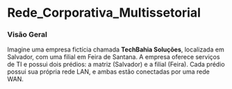 # Rede_Corporativa_Multissetorial
###  Visão Geral 

Imagine uma empresa fictícia chamada **TechBahia Soluções**, localizada em Salvador, com uma filial em Feira de Santana. A empresa oferece serviços de TI e possui dois prédios: a matriz (Salvador) e a filial (Feira). Cada prédio possui sua própria rede LAN, e ambas estão conectadas por uma rede WAN.
